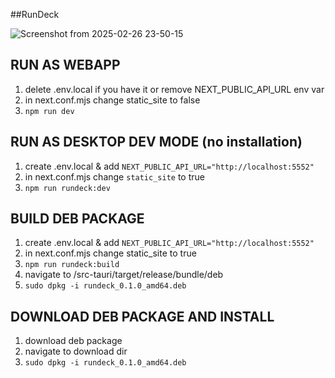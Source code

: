 ##RunDeck

![Screenshot from 2025-02-26 23-50-15](https://github.com/user-attachments/assets/3d6e0403-37f8-4d4c-a3bc-cbf62581bf5b)

## RUN AS WEBAPP
1) delete .env.local if you have it or remove NEXT_PUBLIC_API_URL env var
2) in next.conf.mjs change static_site to false
2) ```npm run dev```

## RUN AS DESKTOP DEV MODE (no installation)
1) create .env.local & add ```NEXT_PUBLIC_API_URL="http://localhost:5552"```
2) in next.conf.mjs change ```static_site``` to true
3) ```npm run rundeck:dev```

## BUILD DEB PACKAGE
1) create .env.local & add ```NEXT_PUBLIC_API_URL="http://localhost:5552"```
2) in next.conf.mjs change static_site to true
3) ```npm run rundeck:build```
4) navigate to /src-tauri/target/release/bundle/deb
5) ```sudo dpkg -i rundeck_0.1.0_amd64.deb```

## DOWNLOAD DEB PACKAGE AND INSTALL
1) download deb package
2) navigate to download dir
3) ```sudo dpkg -i rundeck_0.1.0_amd64.deb```
